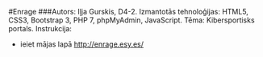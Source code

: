 #Enrage
###Autors: Iļja Gurskis, D4-2.
Izmantotās tehnoloģijas: HTML5, CSS3, Bootstrap 3, PHP 7, phpMyAdmin, JavaScript.
Tēma: Kibersportisks portals.
Instrukcija:
 * ieiet mājas lapā http://enrage.esy.es/
